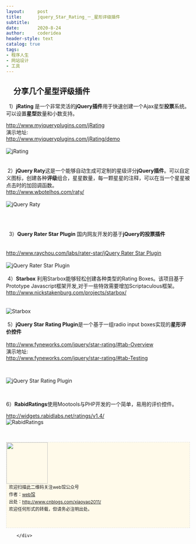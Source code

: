 ```yaml
---
layout:     post
title:      jquery_Star_Rating_－_星形评级插件
subtitle:   
date:       2020-8-24
author:     coderidea
header-style: text
catalog: true
tags:
- 程序人生
- 网站设计
- 工具
--- 
```

<div class="postBody">
			<div id="cnblogs_post_body" class="blogpost-body"><h2>    分享几个星型评级插件</h2>
<p>  1）<strong>jRating </strong>是一个非常灵活的<strong>jQuery插件</strong>用于快速创建一个Ajax星型<strong>投票</strong>系统。可以设置<strong>星型</strong>数量和小数支持。</p>
<div>
<div>
<div><a href="http://www.myjqueryplugins.com/jRating">http://www.myjqueryplugins.com/jRating</a></div>
</div>
<div>
<div>演示地址:</div>
<div><a href="http://www.myjqueryplugins.com/jRating/demo">http://www.myjqueryplugins.com/jRating/demo</a></div>
<div> </div>
</div>
</div>
<div><img src="http://www.open-lib.com/attachment/2011-01/24-17-40-53a.jpg" alt="jRating" /></div>
<div> </div>
<div> </div>
<div> 2）<strong>jQuery Raty</strong>这是一个能够自动生成可定制的星级评分<strong>jQuery插件</strong>。可以自定义图标，创建各种<strong>评级</strong>组合，星星数量，每一颗星星的注释，可以在当一个星星被点击时的加回调函数。</div>
<div>
<div>
<div><a href="http://www.wbotelhos.com/raty/">http://www.wbotelhos.com/raty/</a></div>
</div>
<div> </div>
</div>
<div><img src="http://www.open-lib.com/attachment/2010-07-24/14-44-24a.jpg" alt="jQuery Raty" /></div>
<div> </div>
<div>
<p> </p>
<div>  3）<strong>Query Rater Star Plugin</strong> 国内网友开发的基于<strong>jQuery的投票插件</strong>
<div> </div>
</div>
<div>
<div> </div>
<div>
<div><a href="http://www.raychou.com/labs/rater-star/jQuery%C2%A0Rater%C2%A0Star%C2%A0Plugin">http://www.raychou.com/labs/rater-star/jQuery Rater Star Plugin</a></div>
</div>
<div> </div>
</div>
<div><img src="http://www.open-lib.com/attachment/2010-06-13/20-20-16a.gif" alt="jQuery Rater Star Plugin" /></div>
<div> </div>
<div> 4）<strong>Starbox</strong> 利用Starbox能够轻松创建各种类型的Rating Boxes。该项目基于 Prototype Javascript框架开发,对于一些特效需要增加Scriptaculous框架。</div>
<div>
<div>
<div>
<div><a href="http://www.nickstakenburg.com/projects/starbox/">http://www.nickstakenburg.com/projects/starbox/</a></div>
</div>
<div> </div>
</div>
<br /><div><img src="http://www.open-lib.com/attachment/2009-09-06/16-19-1l.jpg" alt="Starbox" /></div>
<div> </div>
<div> 5）<strong>jQuery Star Rating Plugin</strong>是一个基于一组radio input boxes实现的<strong>星形评价控件</strong></div>
<div> </div>
<div>
<div>
<div><a href="http://www.fyneworks.com/jquery/star-rating/#tab-Overview">http://www.fyneworks.com/jquery/star-rating/#tab-Overview</a></div>


</div>
<div>
<div>演示地址:</div>
<div><a href="http://www.fyneworks.com/jquery/star-rating/#tab-Testing">http://www.fyneworks.com/jquery/star-rating/#tab-Testing</a></div>


</div>


</div>


<br /><div><img src="http://www.open-lib.com/attachment/2009-08-24/12-21-21b.jpg" alt="jQuery Star Rating Plugin" /></div>
<div> </div>
<div>
<p>6）<strong>RabidRatings</strong>使用Mootools与PHP开发的一个简单，易用的评价控件。</p>
<div>
<div>
<div><a href="http://widgets.rabidlabs.net/ratings/v1.4/">http://widgets.rabidlabs.net/ratings/v1.4/</a></div>


</div>


</div>


</div>
<div><img src="http://www.open-lib.com/attachment/2009-08-28/21-37-3c.png" alt="RabidRatings" /></div>
<div> </div>


</div>


</div>
<div id="ckepop"> </div>
<div>
<p id="PSignature" style="line-height:20px;background:#FFFAEA no-repeat 2% 50%;font-size:12px;border:#e0e0e0 1px dashed;"><img title="web馆" src="https://files.cnblogs.com/xiaoyao2011/wx.gif" alt="" width="113" height="113" /><br />  欢迎扫描此二维码关注web馆公众号  <br />  作者：<a href="http://www.cnblogs.com/xiaoyao2011/">web馆</a>  <br />  出处：<a href="http://www.cnblogs.com/xiaoyao2011">http://www.cnblogs.com/xiaoyao2011/</a> <br />  欢迎任何形式的转载，但请务必注明出处。<br /><br /><br /></p>



</div></div><div id="MySignature"></div>
<div class="clear"></div>
<div id="blog_post_info_block">
<div id="BlogPostCategory"></div>
<div id="EntryTag"></div>
<div id="blog_post_info">
</div>
<div class="clear"></div>
<div id="post_next_prev"></div>
</div>


		</div>